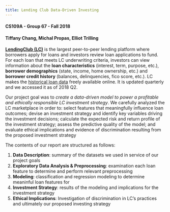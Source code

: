 ```yaml
---
title: Lending Club Data-Driven Investing
---
```


#### CS109A - Group 67 - Fall 2018
#### Tiffany Chang, Michal Propas, Elliot Trilling

[**LendingClub (LC)**](https://www.lendingclub.com "LC Homepage") is the largest peer-to-peer lending platform where borrowers apply for loans and investors review loan applications to fund. For each loan that meets LC underwriting criteria, investors can view information about the **loan characteristics** (interest, term, purpose, etc.), **borrower demographics** (state, income, home ownership, etc.) and **borrower credit history** (balances, delinquencies, fico score, etc.). LC makes the [historical loan data](https://www.lendingclub.com/info/download-data.action "LC Data Download") freely available online. It is updated quarterly and we accessed it as of 2018 Q2.

Our project goal was to *create a data-driven model to power a profitable and ethically responsible LC investment strategy*. We carefully analyzed the LC marketplace in order to: select features that meaningfully influence loan outcomes; devise an investment strategy and identify key variables driving the investment decisions; calculate the expected risk and return profile of the investment strategy; assess the predictive quality of the model; and evaluate ethical implications and evidence of discrimination resulting from the proposed investment strategy

The contents of our report are structured as follows:
1. **Data Description**: summary of the datasets we used in service of our project goals
2. **Exploratory Data Analysis & Preprocessing**: examination each loan feature to determine and perform relevant preprocessing
3. **Modeling**: classification and regression modeling to determine meaninful loan features for
4. **Investment Strategy**: results of the modeling and implications for the investment strategy
5. **Ethical Implications**: Investigation of discrimination in LC’s practices and ultimately our proposed investing strategy
